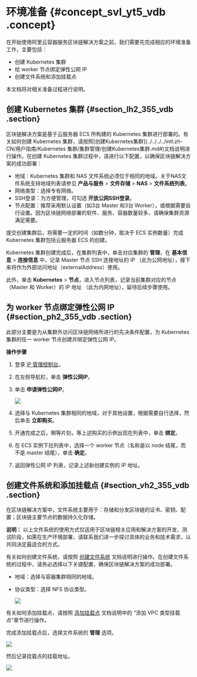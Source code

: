 # 环境准备 {#concept_svl_yt5_vdb .concept}

在开始使用阿里云容器服务区块链解决方案之前，我们需要先完成相应的环境准备工作，主要包括：

-   创建 Kubernetes 集群
-   给 worker 节点绑定弹性公网 IP
-   创建文件系统和添加挂载点

本文档将对相关准备过程进行说明。

## 创建 Kubernetes 集群 {#section_lh2_355_vdb .section}

区块链解决方案是基于云服务器 ECS 所构建的 Kubernetes 集群进行部署的。有关如何创建 Kubernetes 集群，请按照[创建Kubernetes集群](../../../../intl.zh-CN/用户指南/Kubernetes 集群/集群管理/创建Kubernetes集群.md#)文档说明进行操作。在创建 Kubernetes 集群过程中，请进行以下配置，以确保区块链解决方案的成功部署：

-   地域：Kubernetes 集群和 NAS 文件系统必须位于相同的地域。关于NAS文件系统支持地域列表请参见 **产品与服务** \> **文件存储** \> **NAS** \> **文件系统列表**。
-   网络类型：选择专有网络。
-   SSH登录：为方便管理，可勾选 **开放公网SSH登录**。
-   节点配置：推荐采用默认设置（如3台 Master 和3台 Worker），或根据需要自行设置。因为区块链网络部署的软件、服务、容器数量较多，请确保集群资源满足需要。

提交创建集群后，将需要一定的时间（如数分钟，取决于 ECS 实例数量）完成 Kubernetes 集群包括云服务器 ECS 的创建。

Kubernetes 集群创建完成后，在集群列表中，单击对应集群的 **管理**，在 **基本信息** \> **连接信息** 中，记录 Master 节点 SSH 连接地址的 IP （此为公网地址），接下来将作为外部访问地址（externalAddress）使用。

此外，单击 **Kubernetes** \> **节点**，进入节点列表，记录当前集群对应的节点（Master 和 Worker）的 IP 地址 （此为内网地址），留待后续步骤使用。

## 为 worker 节点绑定弹性公网 IP {#section_ph2_355_vdb .section}

此部分主要是为从集群外访问区块链网络所进行的先决条件配置，为 Kubernetes 集群的任一 worker 节点创建并绑定弹性公网 IP。

**操作步骤**

1.  登录 [IP 管理控制台](https://ip.console.aliyun.com/)。
2.  在左侧导航栏，单击 **弹性公网IP**。
3.  单击 **申请弹性公网IP**。

    ![](http://static-aliyun-doc.oss-cn-hangzhou.aliyuncs.com/assets/img/16617/15389636619833_zh-CN.png)

4.  选择与 Kubernetes 集群相同的地域，对于其他设置，根据需要自行选择，然后单击 **立即购买**。
5.  开通完成之后，稍等片刻，等上述购买的示例出现在列表中，单击 **绑定**。
6.  在 ECS 实例下拉列表中，选择一个 worker 节点（名称是以 node 结尾，而不是 master 结尾），单击 **确定**。
7.  返回弹性公网 IP 列表，记录上述新创建实例的 IP 地址。

## 创建文件系统和添加挂载点 {#section_vh2_355_vdb .section}

在区块链解决方案中，文件系统主要用于：存储和分发区块链的证书、密钥、配置；区块链主要节点的数据持久化存储。

**说明：** 以上文件系统的使用方式仅适用于区块链相关应用和解决方案的开发、测试阶段，如需在生产环境部署，请联系我们进一步探讨具体的业务和技术需求，以共同决定最适合的方式。

有关如何创建文件系统，请按照 [创建文件系统](https://www.alibabacloud.com/help/zh/faq-detail/27526.htm) 文档说明进行操作。在创建文件系统的过程中，请务必选择以下关键配置，确保区块链解决方案的成功部署。

-   地域：选择与容器集群相同的地域。
-   协议类型：选择 NFS 协议类型。

    ![](http://static-aliyun-doc.oss-cn-hangzhou.aliyuncs.com/assets/img/16617/15389636619835_zh-CN.png)


有关如何添加挂载点，请按照 [添加挂载点](https://www.alibabacloud.com/help/zh/faq-detail/60431.htm) 文档说明中的 “添加 VPC 类型挂载点”章节进行操作。

完成添加挂载点后，选择文件系统的 **管理** 选项。

![](http://static-aliyun-doc.oss-cn-hangzhou.aliyuncs.com/assets/img/16617/15389636619836_zh-CN.png)

然后记录挂载点的挂载地址。

![](http://static-aliyun-doc.oss-cn-hangzhou.aliyuncs.com/assets/img/16617/15389636619837_zh-CN.png)

